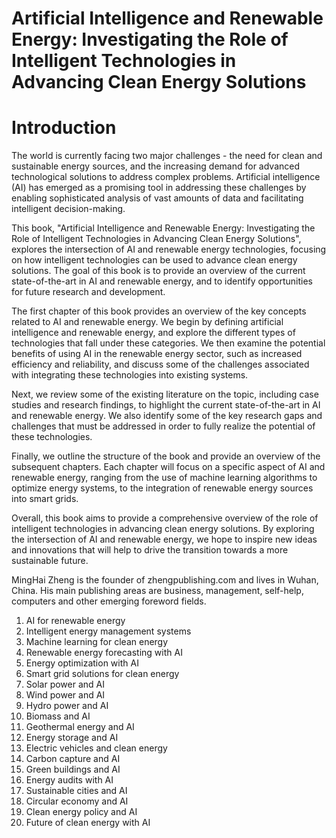 # Artificial Intelligence and Renewable Energy: Investigating the Role of Intelligent Technologies in Advancing Clean Energy Solutions

# Introduction

The world is currently facing two major challenges - the need for clean and sustainable energy sources, and the increasing demand for advanced technological solutions to address complex problems. Artificial intelligence (AI) has emerged as a promising tool in addressing these challenges by enabling sophisticated analysis of vast amounts of data and facilitating intelligent decision-making.

This book, "Artificial Intelligence and Renewable Energy: Investigating the Role of Intelligent Technologies in Advancing Clean Energy Solutions", explores the intersection of AI and renewable energy technologies, focusing on how intelligent technologies can be used to advance clean energy solutions. The goal of this book is to provide an overview of the current state-of-the-art in AI and renewable energy, and to identify opportunities for future research and development.

The first chapter of this book provides an overview of the key concepts related to AI and renewable energy. We begin by defining artificial intelligence and renewable energy, and explore the different types of technologies that fall under these categories. We then examine the potential benefits of using AI in the renewable energy sector, such as increased efficiency and reliability, and discuss some of the challenges associated with integrating these technologies into existing systems.

Next, we review some of the existing literature on the topic, including case studies and research findings, to highlight the current state-of-the-art in AI and renewable energy. We also identify some of the key research gaps and challenges that must be addressed in order to fully realize the potential of these technologies.

Finally, we outline the structure of the book and provide an overview of the subsequent chapters. Each chapter will focus on a specific aspect of AI and renewable energy, ranging from the use of machine learning algorithms to optimize energy systems, to the integration of renewable energy sources into smart grids.

Overall, this book aims to provide a comprehensive overview of the role of intelligent technologies in advancing clean energy solutions. By exploring the intersection of AI and renewable energy, we hope to inspire new ideas and innovations that will help to drive the transition towards a more sustainable future.

MingHai Zheng is the founder of zhengpublishing.com and lives in Wuhan, China. His main publishing areas are business, management, self-help, computers and other emerging foreword fields.



1. AI for renewable energy
2. Intelligent energy management systems
3. Machine learning for clean energy
4. Renewable energy forecasting with AI
5. Energy optimization with AI
6. Smart grid solutions for clean energy
7. Solar power and AI
8. Wind power and AI
9. Hydro power and AI
10. Biomass and AI
11. Geothermal energy and AI
12. Energy storage and AI
13. Electric vehicles and clean energy
14. Carbon capture and AI
15. Green buildings and AI
16. Energy audits with AI
17. Sustainable cities and AI
18. Circular economy and AI
19. Clean energy policy and AI
20. Future of clean energy with AI

